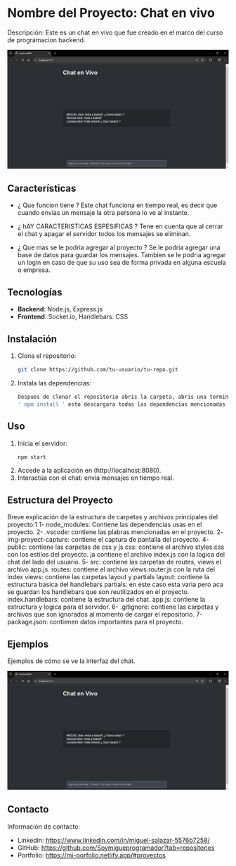 # Nombre del Proyecto: Chat en vivo

Descripción: Este es un chat en vivo que fue creado en el marco del curso de programacion backend.

![Captura de Pantalla](./img-proyect-capture/chat-em-vivo.png)


## Características

- ¿ Que funcion tiene ?
  Este chat funciona en tiempo real, es decir que cuando envias un mensaje la otra persona lo ve al instante.

- ¿ hAY CARACTERISTICAS ESPESIFICAS ?
  Tene en cuenta que al cerrar el chat y apagar el servidor todos los mensajes se eliminan.

- ¿ Que mas se le podria agregar al proyecto ?
  Se le podria agregar una base de datos para guardar los mensajes.
  Tambien se le podria agregar un login en caso de que su uso sea de forma privada en alguna escuela o empresa.

## Tecnologías

- **Backend**: Node.js, Express.js
- **Frontend**: Socket.io, Handlebars. CSS

## Instalación

1. Clona el repositorio:
    ```bash
    git clone https://github.com/tu-usuario/tu-repo.git
    ```
2. Instala las dependencias:
    ```bash
    Despues de clonar el repositorio abris la carpeta, abris una terminal y usas el siguiente comando 
    ' npm install ' esto descargara todas las dependencias mencionadas en el package.json.
    ```

## Uso

1. Inicia el servidor:
    ```bash
    npm start
    ```
2. Accede a la aplicación en (http://localhost:8080).
3. Interactúa con el chat: envía mensajes en tiempo real.

## Estructura del Proyecto

Breve explicación de la estructura de carpetas y archivos principales del proyecto:1
1- node_modules: Contiene las dependencias usas en el proyecto.
2- .vscode: contiene las plabras mencionadas en el proyecto. 
2- img-proyect-capture: contiene el captura de pantalla del proyecto.
4- public: contiene las carpetas de css y js
       css: contiene el archivo styles.css con los estilos del proyecto.
       ja contiene el archivo index.js con la logica del chat del lado del usuario.
5- src: contiene las carpetas de routes, views el archivo app.js.
       routes: contiene el archivo views.router.js con la ruta del index
       views: contiene las carpetas layout y partials
           layout: contiene la estructura basica del handlebars
           partials: en este caso esta varia pero aca se guardan los handlebars que son reutilizados en el proyecto.
        index.handlebars: contiene la estructura del chat.
       app.js: contiene la estructura y logica para el servidor.
6- .gitignore: contiene las carpetas y archivos que son ignorados al momento de cargar el repositorio.
7- package.json: contienen datos importantes para el proyecto.

## Ejemplos

Ejemplos de cómo se ve la interfaz del chat.

![Ejemplo de Interfaz](./img-proyect-capture/chat-em-vivo.png)

## Contacto

Información de contacto:

- Linkedin: https://www.linkedin.com/in/miguel-salazar-5576b7258/ 
- GitHub: https://github.com/Soymigueprogramador?tab=repositories 
- Portfolio: https://mi-porfolio.netlify.app/#proyectos